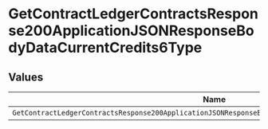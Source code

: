 # GetContractLedgerContractsResponse200ApplicationJSONResponseBodyDataCurrentCredits6Type


## Values

| Name                                                                                                  | Value                                                                                                 |
| ----------------------------------------------------------------------------------------------------- | ----------------------------------------------------------------------------------------------------- |
| `GetContractLedgerContractsResponse200ApplicationJSONResponseBodyDataCurrentCredits6TypeCreditManual` | CREDIT_MANUAL                                                                                         |